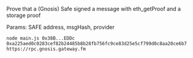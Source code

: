Prove that a (Gnosis) Safe signed a message with eth_getProof and a storage proof

Params: SAFE address, msgHash, provider

```
node main.js 0x38B...EDDc 0xa225aed0c0283cef82b24485b8b28fb756fc9ce83d25e5cf799d0c8aa20ce6b7 https://rpc.gnosis.gateway.fm
```
